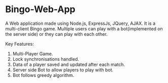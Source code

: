 # Bingo-Web-App
A Web application made using Node.js, ExpressJs, JQuery, AJAX. 
It is a multi-client Bingo game. Multiple users can play with a bot(implemented on the server side) or they can play with each other.

Key Features:
1) Multi-Player Game.
2) Lock synchronisations handled.
3) Data of a player saved and updated after each match.
4) Server side Bot to allow players to play with bot.
5) Bot follows greedy algorithm.
